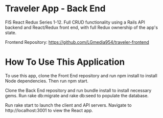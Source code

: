 # Traveler App - Back End

FIS React Redux Series 1-12. Full CRUD functionality using a Rails API backend and React/Redux front end, with full Redux ownership of the app's state.

Frontend Repository: https://github.com/LGmedia954/traveler-frontend

# How To Use This Application

To use this app, clone the Front End repository and run npm install to install Node dependencies. Then run npm start.

Clone the Back End repository and run bundle install to install necessary gems. Run rake db:migrate and rake db:seed to populate the database.

Run rake start to launch the client and API servers. Navigate to http://localhost:3001 to view the React app.

